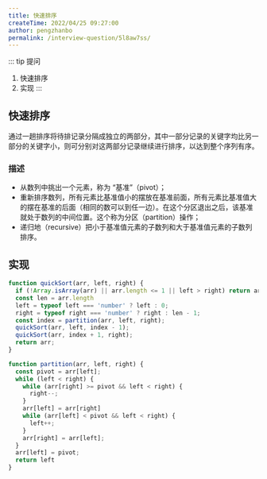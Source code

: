 ```yaml
---
title: 快速排序
createTime: 2022/04/25 09:27:00
author: pengzhanbo
permalink: /interview-question/5l8aw7ss/
---
```


::: tip 提问

1. 快速排序
2. 实现
:::

## 快速排序

通过一趟排序将待排记录分隔成独立的两部分，其中一部分记录的关键字均比另一部分的关键字小，则可分别对这两部分记录继续进行排序，以达到整个序列有序。

### 描述

- 从数列中挑出一个元素，称为 “基准”（pivot）；
- 重新排序数列，所有元素比基准值小的摆放在基准前面，所有元素比基准值大的摆在基准的后面（相同的数可以到任一边）。在这个分区退出之后，该基准就处于数列的中间位置。这个称为分区（partition）操作；
- 递归地（recursive）把小于基准值元素的子数列和大于基准值元素的子数列排序。

## 实现

``` js
function quickSort(arr, left, right) {
  if (!Array.isArray(arr) || arr.length <= 1 || left > right) return arr;
  const len = arr.length
  left = typeof left === 'number' ? left : 0;
  right = typeof right === 'number' ? right : len - 1;
  const index = partition(arr, left, right);
  quickSort(arr, left, index - 1);
  quickSort(arr, index + 1, right);
  return arr;
}

function partition(arr, left, right) {
  const pivot = arr[left];
  while (left < right) {
    while (arr[right] >= pivot && left < right) {
      right--;
    }
    arr[left] = arr[right]
    while (arr[left] < pivot && left < right) {
      left++;
    }
    arr[right] = arr[left];
  }
  arr[left] = pivot;
  return left
}
```
